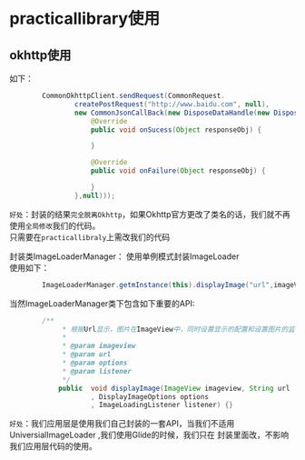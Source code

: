 practicallibrary使用
===
okhttp使用
-------
如下：
```Java
        CommonOkhttpClient.sendRequest(CommonRequest.
                createPostRequest("http://www.baidu.com", null),
                new CommonJsonCallBack(new DisposeDataHandle(new DisposeDataListener() {
                    @Override
                    public void onSucess(Object responseObj) {

                    }

                    @Override
                    public void onFailure(Object responseObj) {

                    }
                },null)));
```
`好处`：封装的结果`完全脱离Okhttp`，如果Okhttp官方更改了类名的话，我们就不再使用`全局修改`我们的代码。<br>
        只需要在`practicallibraly`上需改我们的代码<br>


封装类ImageLoaderManager：
    使用单例模式封装ImageLoader
    <br>使用如下：<br>
```java
        ImageLoaderManager.getmInstance(this).displayImage("url",imageView );
```

当然ImageLoaderManager类下包含如下重要的API:

```java
        /**
             * 根据Url显示，图片在ImageView中，同时设置显示的配置和设置图片的监听
             *
             * @param imageview
             * @param url
             * @param options
             * @param listener
             */
            public  void displayImage(ImageView imageview, String url
                    , DisplayImageOptions options
                    , ImageLoadingListener listener) {}
```

`好处`：我们应用层是使用我们自己封装的一套API，当我们不适用UniversialImageLoader ,我们使用Glide的时候，我们只在
    封装里面改，不影响我们应用层代码的使用。